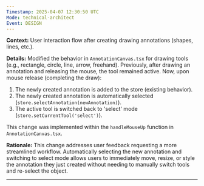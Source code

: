 ```yaml
---
Timestamp: 2025-04-07 12:30:50 UTC
Mode: technical-architect
Event: DESIGN
---
```


**Context:** User interaction flow after creating drawing annotations (shapes, lines, etc.).

**Details:**
Modified the behavior in `AnnotationCanvas.tsx` for drawing tools (e.g., rectangle, circle, line, arrow, freehand). Previously, after drawing an annotation and releasing the mouse, the tool remained active. Now, upon mouse release (completing the draw):
1. The newly created annotation is added to the store (existing behavior).
2. The newly created annotation is automatically selected (`store.selectAnnotation(newAnnotation)`).
3. The active tool is switched back to 'select' mode (`store.setCurrentTool('select')`).

This change was implemented within the `handleMouseUp` function in `AnnotationCanvas.tsx`.

**Rationale:**
This change addresses user feedback requesting a more streamlined workflow. Automatically selecting the new annotation and switching to select mode allows users to immediately move, resize, or style the annotation they just created without needing to manually switch tools and re-select the object.

---